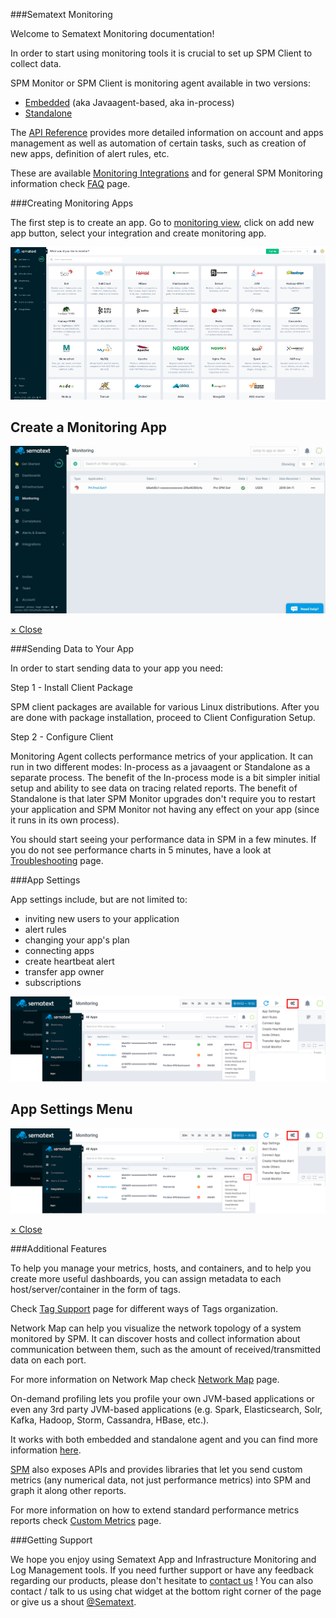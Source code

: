 ###Sematext Monitoring 

Welcome to Sematext Monitoring documentation!

In order to start using monitoring tools it is crucial to set up SPM Client to collect data. 

SPM Monitor or SPM Client is monitoring agent available in two versions:

  - [Embedded](spm-monitor-javaagent) (aka Javaagent-based, aka in-process)
  - [Standalone](spm-monitor-standalone)
  
The [API Reference](spm-api-reference) provides more detailed information on account and apps management as well as automation of certain tasks, such as creation of new apps, definition of alert rules, etc.
  
These are available [Monitoring Integrations](../integration) and for general SPM Monitoring information check [FAQ](spm-faq) page.

###Creating Monitoring Apps

The first step is to create an app. Go  to [monitoring view](https://apps.sematext.com/ui/monitoring), click on add new app button, select your integration and create monitoring app.

<a  href="#create-spm-app"><img class="content-modal-image" alt="Sematext Monitoring UI screen" src="../images/monitoring/sematext-monitoring.png" title="Sematext Monitoring UI screen"></a>

<div class="css-modal-container">
<div id="create-spm-app" class="modal-window">
<div>
<h2>Create a Monitoring App </h2>
<img alt="Create new SPM App" src="../images/monitoring/gif-test.gif" title="Sematext Monitoring UI screen">

<a href="#modal-close" title="Close" class="modal-close">&times; Close</a>
</div>
</div>
</div>

###Sending Data to Your App

In order to start sending data to your app you need:
 
Step 1 - Install Client Package

SPM client packages are available for various Linux distributions. After you are done with package installation, proceed to Client Configuration Setup.

Step 2 - Configure Client

Monitoring Agent collects performance metrics of your application. It can run in two different modes: In-process as a javaagent or Standalone as a separate process. The benefit of the In-process mode is a bit simpler initial setup and ability to see data on tracing related reports. The benefit of Standalone is that later SPM Monitor upgrades don't require you to restart your application and SPM Monitor not having any effect on your app (since it runs in its own process).

<p>You should start seeing your performance data in SPM in a few minutes. If you do not see performance charts in 5 minutes, have a look at <a href="http://sematext.com/docs/monitoring/spm-faq/">Troubleshooting</a> page.</p>

###App Settings

App settings include, but are not limited to:

  - inviting new users to your application
  - alert rules
  - changing your app's plan
  - connecting apps
  - create heartbeat alert
  - transfer app owner
  - subscriptions
  
<a  href="#app-settings-menu"><img class="content-modal-image" alt="Sematext Monitoring App Settings UI screen" src="../images/monitoring/app-settings-menu.png" title="Sematext Monitoring App Settings UI screen"></a>

<div class="css-modal-container">
<div id="app-settings-menu" class="modal-window">
<div>
<h2>App Settings Menu </h2>
<img alt="Sematext Monitoring App Settings UI screen" src="../images/monitoring/app-settings-menu.png" title="Sematext Monitoring App Settings UI screen">

<a href="#modal-close" title="Close" class="modal-close">&times; Close</a>
</div>
</div>
</div>
  
<!-- ###Visualizing and Analyzing Your Data -->

###Additional Features

To help you manage your metrics, hosts, and containers, and to help you create more useful dashboards, you can assign metadata to each host/server/container in the form of tags.

Check [Tag Support](tag-support) page for different ways of Tags organization.

Network Map can help you visualize the network topology of a system monitored by SPM.  It can discover hosts and collect information about communication between them, such as the amount of received/transmitted data on each port.

For more information on Network Map check [Network Map](network-map) page.

On-demand profiling lets you profile your own JVM-based applications or even any 3rd party JVM-based applications (e.g. Spark, Elasticsearch, Solr, Kafka, Hadoop, Storm, Cassandra, HBase, etc.).

It works with both embedded and standalone agent and you can find more information [here](on-demand-profiling).

[SPM](http://sematext.com/spm/) also exposes APIs and provides libraries that let you send custom metrics (any numerical data, not just performance metrics) into SPM and graph it along other reports.

For more information on how to extend standard performance metrics reports check [Custom Metrics](custom-metrics) page.

###Getting Support

We hope you enjoy using Sematext App and Infrastructure Monitoring and Log Management tools. If you need further support or have any feedback regarding our products, please don't hesitate to [contact us](mailto:support@sematext.com) ! You can also contact / talk to us using chat widget at the bottom right corner of the page or give us a shout [@Sematext](http://twitter.com/sematext). 
